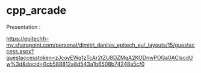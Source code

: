 # cpp_arcade

Presentation : 

https://epitechfr-my.sharepoint.com/personal/dimitri_danilov_epitech_eu/_layouts/15/guestaccess.aspx?guestaccesstoken=zJcoyEWq1zTcAr2tZU8DZMgA2KODnwPOGa0AClscdUw%3d&docid=0cb588812a8d543a1b6508b74248a5cf0
